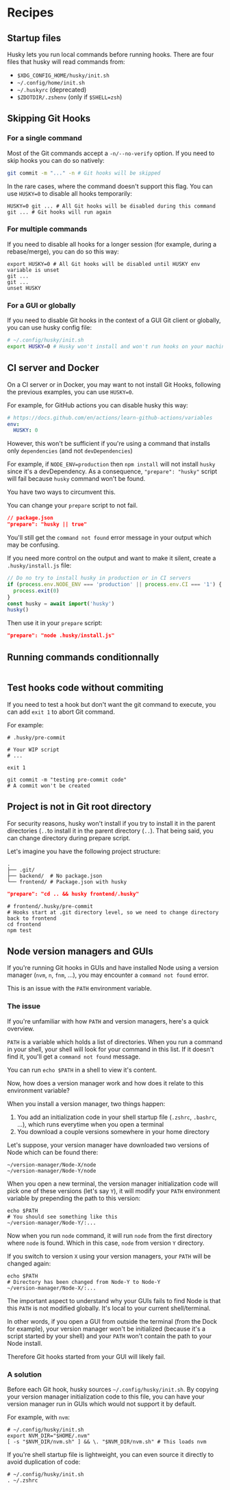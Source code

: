 # Recipes

## Startup files

Husky lets you run local commands before running hooks. There are four files that husky will read commands from:

- `$XDG_CONFIG_HOME/husky/init.sh`
- `~/.config/home/init.sh`
- `~/.huskyrc` (deprecated)
- `$ZDOTDIR/.zshenv` (only if `$SHELL=zsh`)

## Skipping Git Hooks

### For a single command

Most of the Git commands accept a `-n/--no-verify` option. If you need to skip hooks you can do so natively:

```sh
git commit -m "..." -n # Git hooks will be skipped
```

In the rare cases, where the command doesn't support this flag. You can use `HUSKY=0` to disable all hooks temporarily:

```shell
HUSKY=0 git ... # All Git hooks will be disabled during this command
git ... # Git hooks will run again
```

### For multiple commands

If you need to disable all hooks for a longer session (for example, during a rebase/merge), you can do so this way:

```shell
export HUSKY=0 # All Git hooks will be disabled until HUSKY env variable is unset
git ...
git ...
unset HUSKY
```

### For a GUI or globally

If you need to disable Git hooks in the context of a GUI Git client or globally, you can use husky config file:

```sh
# ~/.config/husky/init.sh
export HUSKY=0 # Husky won't install and won't run hooks on your machine
```

## CI server and Docker

On a CI server or in Docker, you may want to not install Git Hooks, following the previous examples, you can use `HUSKY=0`.

For example, for GitHub actions you can disable husky this way:

```yml
# https://docs.github.com/en/actions/learn-github-actions/variables
env:
  HUSKY: 0
```

However, this won't be sufficient if you're using a command that installs only `dependencies` (and not `devDependencies`)

For example, if `NODE_ENV=production` then `npm install` will not install `husky` since it's a devDependency. As a consequence, `"prepare": "husky"` script will fail because `husky` command won't be found.

You have two ways to circumvent this.

You can change your `prepare` script to not fail.

```json
// package.json
"prepare": "husky || true"
```

You'll still get the `command not found` error message in your output which may be confusing.

If you need more control on the output and want to make it silent, create a `.husky/install.js` file:

```js
// Do no try to install husky in production or in CI servers
if (process.env.NODE_ENV === 'production' || process.env.CI === '1') {
  process.exit(0)
}
const husky = await import('husky')
husky()
```

Then use it in your `prepare` script:

```json
"prepare": "node .husky/install.js"
```

## Running commands conditionnally

```sh

```

## Test hooks code without commiting

If you need to test a hook but don't want the git command to execute, you can add `exit 1` to abort Git command.

For example:

```shell
# .husky/pre-commit

# Your WIP script
# ...

exit 1
```

```shell
git commit -m "testing pre-commit code"
# A commit won't be created
```

## Project is not in Git root directory

For security reasons, husky won't install if you try to install it in the parent directories (`..`to install it in the parent directory (`..`). That being said, you can change directory during prepare script.

Let's imagine you have the following project structure:

```
.
├── .git/
├── backend/  # No package.json
└── frontend/ # Package.json with husky
```

```json
"prepare": "cd .. && husky frontend/.husky"
```

```shell
# frontend/.husky/pre-commit
# Hooks start at .git directory level, so we need to change directory back to frontend
cd frontend
npm test
```

## Node version managers and GUIs

If you're running Git hooks in GUIs and have installed Node using a version manager (`nvm`, `n`, `fnm`, ...), you may encounter a `command not found` error.

This is an issue with the `PATH` environment variable.

### The issue

If you're unfamiliar with how `PATH` and version managers, here's a quick overview.

`PATH` is a variable which holds a list of directories. When you run a command in your shell, your shell will look for your command in this list. If it doesn't find it, you'll get a `command not found` message.

You can run `echo $PATH` in a shell to view it's content.

Now, how does a version manager work and how does it relate to this environment variable?

When you install a version manager, two things happen:
1. You add an initialization code in your shell startup file (`.zshrc`, `.bashrc`, ...), which runs everytime when you open a terminal
2. You download a couple versions somewhere in your home directory

Let's suppose, your version manager have downloaded two versions of Node which can be found there:

```shell
~/version-manager/Node-X/node
~/version-manager/Node-Y/node
```

When you open a new terminal, the version manager initialization code will pick one of these versions (let's say `Y`), it will modify your `PATH` environment variable by prepending the path to this version:

```shell
echo $PATH
# You should see something like this
~/version-manager/Node-Y/:...
```

Now when you run `node` command, it will run `node` from the first directory where `node` is found. Which in this case, `node` from version `Y` directory.

If you switch to version `X` using your version managers, your `PATH` will be changed again:

```shell
echo $PATH
# Directory has been changed from Node-Y to Node-Y
~/version-manager/Node-X/:...
```

The important aspect to understand why your GUIs fails to find Node is that this `PATH` is not modified globally. It's local to your current shell/terminal.

In other words, if you open a GUI from outside the terminal (from the Dock for example), your version manager won't be initialized (because it's a script started by your shell) and your `PATH` won't contain the path to your Node install.

Therefore Git hooks started from your GUI will likely fail.

### A solution

Before each Git hook, husky sources `~/.config/husky/init.sh`. By copying your version manager initialization code to this file, you can have your version manager run in GUIs which would not support it by default.

For example, with `nvm`:

```shell
# ~/.config/husky/init.sh
export NVM_DIR="$HOME/.nvm"
[ -s "$NVM_DIR/nvm.sh" ] && \. "$NVM_DIR/nvm.sh" # This loads nvm
```

If you're shell startup file is lightweight, you can even source it directly to avoid duplication of code:

```shell
# ~/.config/husky/init.sh
. ~/.zshrc
```
